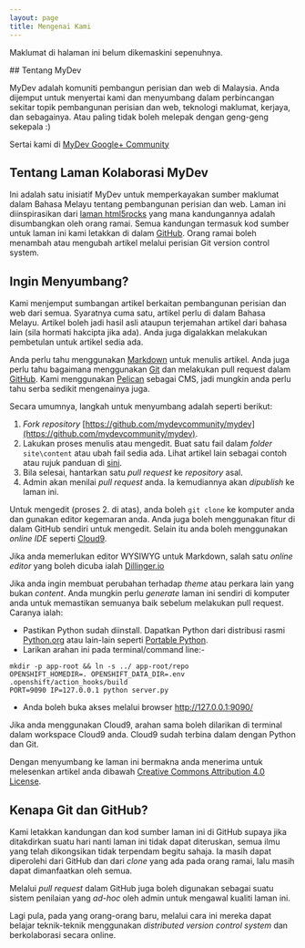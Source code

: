 ```yaml
---
layout: page
title: Mengenai Kami
---
```


<p class="message">
  Maklumat di halaman ini belum dikemaskini sepenuhnya.
</p>
## Tentang MyDev

MyDev adalah komuniti pembangun perisian dan web di Malaysia. Anda dijemput untuk menyertai kami dan menyumbang dalam perbincangan sekitar topik pembangunan perisian dan web, teknologi maklumat, kerjaya, dan sebagainya. Atau paling tidak boleh melepak dengan geng-geng sekepala :)

Sertai kami di [MyDev Google+ Community](https://plus.google.com/communities/104883828501447858589)


## Tentang Laman Kolaborasi MyDev

Ini adalah satu inisiatif MyDev untuk memperkayakan sumber maklumat dalam Bahasa Melayu tentang pembangunan perisian dan web. Laman ini diinspirasikan dari [laman html5rocks](http://www.html5rocks.com/) yang mana kandungannya adalah disumbangkan oleh orang ramai. Semua kandungan termasuk kod sumber untuk laman ini kami letakkan di dalam [GitHub](http://github.org). Orang ramai boleh menambah atau mengubah artikel melalui perisian Git version control system.


## Ingin Menyumbang?

Kami menjemput sumbangan artikel berkaitan pembangunan perisian dan web dari semua. Syaratnya cuma satu, artikel perlu di dalam Bahasa Melayu. Artikel boleh jadi hasil asli ataupun terjemahan artikel dari bahasa lain (sila hormati hakcipta jika ada). Anda juga digalakkan melakukan pembetulan untuk artikel sedia ada.

Anda perlu tahu menggunakan [Markdown](http://daringfireball.net/projects/markdown/syntax) untuk menulis artikel. Anda juga perlu tahu bagaimana menggunakan [Git](http://git-scm.com) dan melakukan pull request dalam [GitHub](http://github.org). Kami menggunakan [Pelican](http://getpelican.com) sebagai CMS, jadi mungkin anda perlu tahu serba sedikit mengenainya juga.

Secara umumnya, langkah untuk menyumbang adalah seperti berikut:

1. _Fork repository_ [https://github.com/mydevcommunity/mydev](https://github.com/mydevcommunity/mydev).
1. Lakukan proses menulis atau mengedit. Buat satu fail dalam _folder_ `site\content` atau ubah fail sedia ada. Lihat artikel lain sebagai contoh atau rujuk panduan di [sini](http://docs.getpelican.com/en/3.1.1/getting_started.html#writing-articles-using-pelican).
1. Bila selesai, hantarkan satu _pull request_ ke _repository_ asal.
1. Admin akan menilai _pull request_ anda. Ia kemudiannya akan _dipublish_ ke laman ini.

Untuk mengedit (proses 2. di atas), anda boleh `git clone` ke komputer anda dan gunakan editor kegemaran anda. Anda juga boleh menggunakan fitur di dalam GitHub sendiri untuk mengedit. Selain itu anda boleh menggunakan _online IDE_ seperti [Cloud9](http://c9.io).

Jika anda memerlukan editor WYSIWYG untuk Markdown, salah satu _online editor_ yang boleh dicuba ialah [Dillinger.io](http://dillinger.io/)

Jika anda ingin membuat perubahan terhadap _theme_ atau perkara lain yang bukan _content_. Anda mungkin perlu _generate_ laman ini sendiri di komputer anda untuk memastikan semuanya baik sebelum melakukan pull request. Caranya ialah:

* Pastikan Python sudah diinstall. Dapatkan Python dari distribusi rasmi [Python.org](http://python.org/download/) atau lain-lain seperti [Portable Python](http://portablepython.com/).
* Larikan arahan ini pada terminal/command line:-

```console
mkdir -p app-root && ln -s ../ app-root/repo
OPENSHIFT_HOMEDIR=. OPENSHIFT_DATA_DIR=.env .openshift/action_hooks/build
PORT=9090 IP=127.0.0.1 python server.py
```

* Anda boleh buka akses melalui browser http://127.0.0.1:9090/

Jika anda menggunakan Cloud9, arahan sama boleh dilarikan di terminal dalam workspace Cloud9 anda. Cloud9 sudah terbina dalam dengan Python dan Git.

Dengan menyumbang ke laman ini bermakna anda menerima untuk melesenkan artikel anda dibawah [Creative Commons Attribution 4.0 License](http://creativecommons.org/licenses/by/4.0/).

## Kenapa Git dan GitHub?

Kami letakkan kandungan dan kod sumber laman ini di GitHub supaya jika ditakdirkan suatu hari nanti laman ini tidak dapat diteruskan, semua ilmu yang telah dikongsikan tidak terpendam begitu sahaja. Ia masih dapat diperolehi dari GitHub dan dari _clone_ yang ada pada orang ramai, lalu masih dapat dimanfaatkan oleh semua.

Melalui _pull request_ dalam GitHub juga boleh digunakan sebagai suatu sistem penilaian yang _ad-hoc_ oleh admin untuk mengawal kualiti laman ini.

Lagi pula, pada yang orang-orang baru, melalui cara ini mereka dapat belajar teknik-teknik menggunakan _distributed version control system_ dan berkolaborasi secara online.

